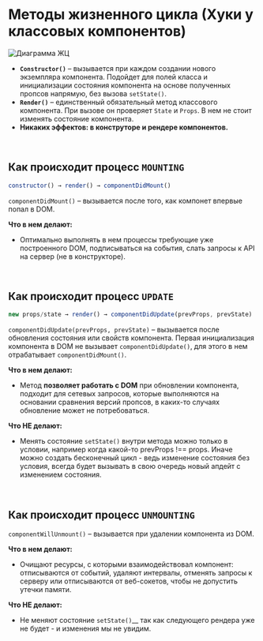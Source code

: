 # Методы жизненного цикла (Хуки у классовых компонентов)

![Диаграмма ЖЦ](https://github.com/BR-NZ/synopsis/assets/24506129/d37dd4e1-d13a-49b1-8236-3e20be960df6)

* __`Constructor()`__ – вызывается при каждом создании нового экземпляра компонента. Подойдет для полей класса и инициализации состояния компонента на основе полученных пропсов напрямую, без вызова `setState()`.
* __`Render()`__ – единственный обязательный метод классового компонента. При вызове он проверяет `State` и `Props`. В нем не стоит изменять состояние компонента. 
* __Никаких эффектов: в конструторе и рендере компонентов.__

<br>

## Как происходит процесс `MOUNTING`
```javascript
constructor() → render() → componentDidMount()
```
`componentDidMount()` – вызывается после того, как компонет впервые попал в DOM.

__Что в нем делают:__  
* Оптимально выполнять в нем процессы требующие уже построенного DOM, подписываться на события, слать запросы к API на сервер (не в конструкторе).

<br>

## Как происходит процесс `UPDATE`
```javascript
new props/state → render() → componentDidUpdate(prevProps, prevState)
```

`componentDidUpdate(prevProps, prevState)` – вызывается после обновления состояния или свойств компонента. Первая инициализация компонента в DOM не вызывает `componentDidUpdate()`, для этого в нем отрабатывает `componentDidMount()`.

__Что в нем делают:__  
* Метод __позволяет работать с DOM__ при обновлении компонента, подходит для сетевых запросов, которые выполняются на основании сравнения версий пропсов, в каких-то случаях обновление может не потребоваться.

__Что НЕ делают:__  
* Менять состояние `setState()` внутри метода можно только в условии, например когда какой-то prevProps !== props. Иначе можно создать бесконечный цикл - ведь изменение состояния без условия, всегда будет вызывать в свою очередь новый апдейт с изменением состояния.


<br>

## Как происходит процесс `UNMOUNTING`
`componentWillUnmount()` – вызывается при удалении компонента из DOM. 

__Что в нем делают:__  
* Очищают ресурсы, с которыми взаимодействовал компонент: отписываются от событий, удаляют интервалы, отменять запросы к серверу или отписываются от веб-сокетов, чтобы не допустить утечки памяти.

__Что НЕ делают:__  
* Не меняют состояние `setState()`__ так как следующего рендера уже не будет - и изменения мы не увидим.
